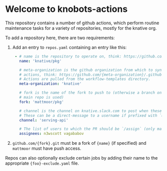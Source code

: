# Welcome to knobots-actions

This repository contains a number of github actions, which perform routine
maintenance tasks for a variety of repositories, mostly for the knative org.

To add a repository here, there are two requirements:
1. Add an entry to `repos.yaml` containing an entry like this:

   ```yaml
    - # name is the repository to operate on, think: https://github.com/{name}.git
      name: 'knative/pkg'

      # meta-organization is the github organization from which to sync Github
      # actions, think: https://github.com/{meta-organization}/.github
      # Actions are pulled from the workflow-templates directory.
      meta-organization: 'knative'

      # fork is the name of the fork to push to (otherwise a branch on the
      # main repo is used)
      fork: 'mattmoor/pkg'

      # channel is the channel on knative.slack.com to post when these actions fail.
      # These can be a direct-message to a username if prefixed with `@`
      channel: 'serving-api'

      # The list of users to which the PR should be `/assign` (only matters for Prow)
      assignees: n3wscott vagababov
   ```

2. `github.com/{fork}.git` must be a fork of `{name}` (if specified) and `mattmoor`
  must have push access.


Repos can also optionally exclude certain jobs by adding their name to the appropriate `{foo}-exclude.yaml` file.